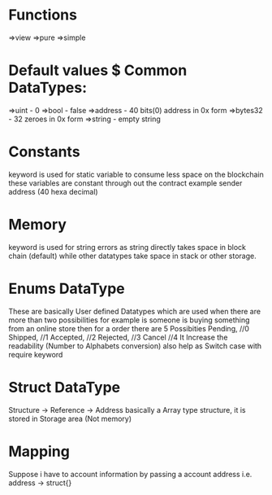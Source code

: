  # Functions
 =>view
 =>pure
 =>simple
 # Default values $ Common DataTypes:
 =>uint - 0
 =>bool - false
 =>address - 40 bits(0) address in 0x form
 =>bytes32 - 32 zeroes in 0x form
 =>string - empty string
# Constants
 keyword is used for static variable to consume less space on the blockchain these variables are constant through out the contract example sender address (40 hexa decimal)
# Memory
 keyword is used for string errors as string directly takes space in block chain (default) while other datatypes take space in stack or other storage.
# Enums DataType
 These are basically User defined Datatypes which are used when there are more than two possibilities for example is someone is buying something from an online store then for a order there are 5 Possibities 
        Pending, //0
        Shipped, //1
        Accepted, //2
        Rejected, //3
        Cancel //4
 It Increase the readability (Number to Alphabets conversion)
 also help as Switch case with require keyword
# Struct DataType
 Structure -> Reference -> Address
 basically a Array type structure, it is stored in Storage area (Not memory)
# Mapping
Suppose i have to  account information by passing a account address i.e. address -> struct{}